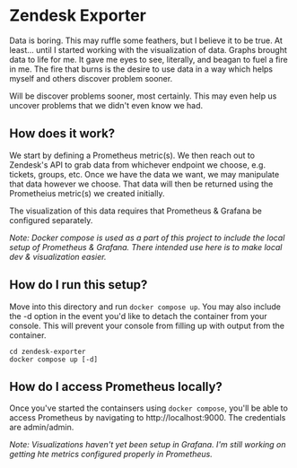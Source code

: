 # Zendesk Exporter

Data is boring. This may ruffle some feathers, but I believe it to be true. At least... until I
started working with the visualization of data. Graphs brought data to life for me. It gave me
eyes to see, literally, and beagan to fuel a fire in me. The fire that burns is the desire to
use data in a way which helps myself and others discover problem sooner.

Will be discover problems sooner, most certainly. This may even help us uncover problems that
we didn't even know we had.


## How does it work?

We start by defining a Prometheus metric(s). We then reach out to Zendesk's API to grab data from
whichever endpoint we choose, e.g. tickets, groups, etc. Once we have the data we want, we may
manipulate that data however we choose. That data will then be returned using the Prometheius
metric(s) we created initially.

The visualization of this data requires that Prometheus & Grafana be configured separately.

*Note: Docker compose is used as a part of this project to include the local setup of Prometheus & 
Grafana. There intended use here is to make local dev & visualization easier.*


## How do I run this setup?

Move into this directory and run `docker compose up`. You may also include the -d option in the event
you'd like to detach the container from your console. This will prevent your console from filling up with output from the container.
```
cd zendesk-exporter
docker compose up [-d]
```


## How do I access Prometheus locally?

Once you've started the containsers using `docker compose`, you'll be able to access Prometheus by
navigating to http://localhost:9000. The credentials are admin/admin.

*Note: Visualizations haven't yet been setup in Grafana. I'm still working on getting hte metrics
configured properly in Prometheus.*
